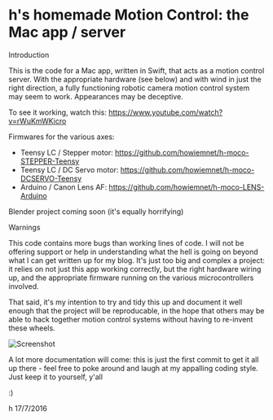 # h's homemade Motion Control: the Mac app / server
Introduction

This is the code for a Mac app, written in Swift, that acts as a motion control server. With the appropriate hardware 
(see below) and with wind in just the right direction, a fully functioning robotic camera motion control system may
seem to work. Appearances may be deceptive.

To see it working, watch this: https://www.youtube.com/watch?v=rWuKmWKicro

Firmwares for the various axes:
* Teensy LC / Stepper motor:  https://github.com/howiemnet/h-moco-STEPPER-Teensy
* Teensy LC / DC Servo motor:  https://github.com/howiemnet/h-moco-DCSERVO-Teensy
* Arduino / Canon Lens AF:   https://github.com/howiemnet/h-moco-LENS-Arduino

Blender project coming soon (it's equally horrifying)

Warnings

This code contains more bugs than working lines of code. I will not be offering support or help in understanding
what the hell is going on beyond what I can get written up for my blog. It's just too big and complex a project: it relies 
on not just this app working correctly, but the right hardware wiring up, and the appropriate firmware running on
the various microcontrollers involved.

That said, it's my intention to try and tidy this up and document it well enough that the project will be reproducable, in the 
hope that others may be able to hack together motion control systems without having to re-invent these wheels.


![Screenshot](http://i.imgur.com/SI0pRMs.png)

A lot more documentation will come: this is just the first commit to get it all up there - feel free to poke around and laugh
at my appalling coding style. Just keep it to yourself, y'all

:)

h 17/7/2016

